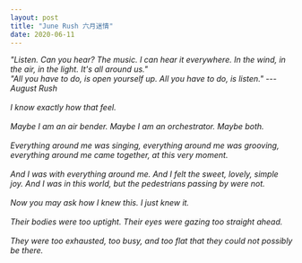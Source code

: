 ```yaml
---
layout: post
title: "June Rush 六月迷情"
date: 2020-06-11
---
```


<i>"Listen. Can you hear? The music. I can hear it everywhere. In the wind, in the air, in the light. It's all around us." <br/>
"All you have to do, is open yourself up. All you have to do, is listen." --- August Rush <i><br/>
<br/>
I know exactly how that feel. <br/>
<br/>
Maybe I am an air bender. Maybe I am an orchestrator. Maybe both. <br/>
<br/>
Everything around me was singing, everything around me was grooving, everything around me came together, at this very moment. <br/>
<br/>
And I was with everything around me. And I felt the sweet, lovely, simple joy. And I was in this world, but the pedestrians passing by were not. <br/>
<br/>
Now you may ask how I knew this. I just knew it. <br/>
<br/>
Their bodies were too uptight. Their eyes were gazing too straight ahead. <br/>
<br/>
They were too exhausted, too busy, and too flat that they could not possibly be there.
